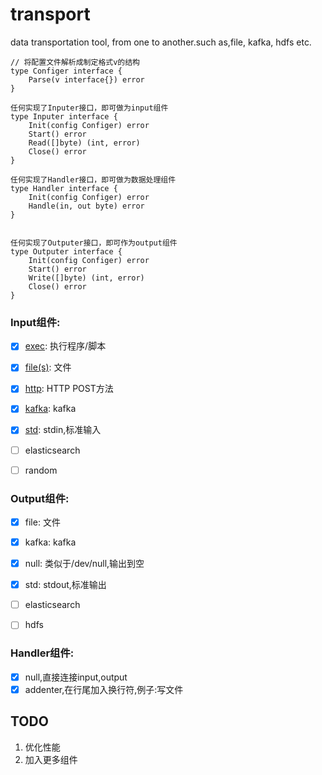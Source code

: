 # transport
data transportation tool, from one to another.such as,file, kafka, hdfs etc.


```
// 将配置文件解析成制定格式v的结构
type Configer interface {
    Parse(v interface{}) error
}

任何实现了Inputer接口，即可做为input组件
type Inputer interface {
    Init(config Configer) error
    Start() error
    Read([]byte) (int, error)
    Close() error
}

任何实现了Handler接口，即可做为数据处理组件
type Handler interface {
    Init(config Configer) error
    Handle(in, out byte) error
}


任何实现了Outputer接口，即可作为output组件
type Outputer interface {
    Init(config Configer) error
    Start() error
    Write([]byte) (int, error)
    Close() error
}
```
### Input组件:
- [x] [exec](https://github.com/luopengift/transport/blob/master/plugins/input/exec/README.md): 执行程序/脚本
- [x] [file(s)](https://github.com/luopengift/transport/blob/master/plugins/input/file/README.md): 文件
- [x] [http](https://github.com/luopengift/transport/blob/master/plugins/input/http/README.md): HTTP POST方法
- [x] [kafka](https://github.com/luopengift/transport/blob/master/plugins/input/kafka/README.md): kafka
- [x] [std](https://github.com/luopengift/transport/blob/master/plugins/input/std/README.md): stdin,标准输入

- [ ] elasticsearch
- [ ] random

### Output组件:
- [x] file: 文件
- [x] kafka: kafka
- [x] null: 类似于/dev/null,输出到空
- [x] std: stdout,标准输出

- [ ] elasticsearch
- [ ] hdfs

### Handler组件:
- [x] null,直接连接input,output
- [x] addenter,在行尾加入换行符,例子:写文件

## TODO
1. 优化性能
2. 加入更多组件


